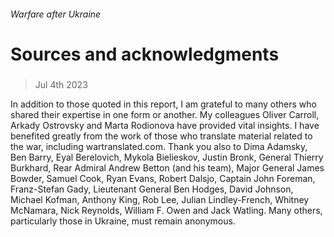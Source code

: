 ###### Warfare after Ukraine
# Sources and acknowledgments 
#####  
> Jul 4th 2023 
In addition to those quoted in this report, I am grateful to many others who shared their expertise in one form or another. My colleagues Oliver Carroll, Arkady Ostrovsky and Marta Rodionova have provided vital insights. I have benefited greatly from the work of those who translate material related to the war, including wartranslated.com. Thank you also to Dima Adamsky, Ben Barry, Eyal Berelovich, Mykola Bielieskov, Justin Bronk, General Thierry Burkhard, Rear Admiral Andrew Betton (and his team), Major General James Bowder, Samuel Cook, Ryan Evans, Robert Dalsjo, Captain John Foreman, Franz-Stefan Gady, Lieutenant General Ben Hodges, David Johnson, Michael Kofman, Anthony King, Rob Lee, Julian Lindley-French, Whitney McNamara, Nick Reynolds, William F. Owen and Jack Watling. Many others, particularly those in Ukraine, must remain anonymous.
